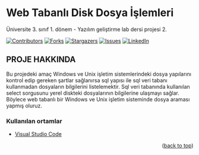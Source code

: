 # Web Tabanlı Disk Dosya İşlemleri
Üniversite 3. sınıf 1. dönem - Yazılım geliştirme lab dersi projesi 2.

<div id="top"></div>

[![Contributors][contributors-shield]][contributors-url]
[![Forks][forks-shield]][forks-url]
[![Stargazers][stars-shield]][stars-url]
[![Issues][issues-shield]][issues-url]
[![LinkedIn][linkedin-shield]][linkedin-url]


<!-- PROJE HAKKINDA -->
## PROJE HAKKINDA

Bu projedeki amaç Windows ve Unix işletim 
sistemlerindeki dosya yapılarını kontrol edip gereken şartlar 
sağlanırsa sql yapısı ile sql veri tabanı kullanmadan dosyaların 
bilgilerini listelemektir. Sql veri tabanında kullanılan 
select sorgusunu yerel diskteki dosyalarının bilgilerine 
ulaşmayı sağlar. Böylece web tabanlı bir Windows ve Unix 
işletim sisteminde dosya araması yapmış oluruz.


### Kullanılan ortamlar

* [Visual Studio Code](https://code.visualstudio.com/)


<p align="right">(<a href="#top">back to top</a>)</p>

[contributors-shield]: https://img.shields.io/github/contributors/EnesGelmez/Web_Tabanli_Disk_Dosya_Islemleri.svg?style=for-the-badge
[contributors-url]: https://github.com/EnesGelmez/Web_Tabanli_Disk_Dosya_Islemleri/graphs/contributors
[forks-shield]: https://img.shields.io/github/forks/EnesGelmez/Web_Tabanli_Disk_Dosya_Islemleri.svg?style=for-the-badge
[forks-url]: https://github.com/EnesGelmez/Web_Tabanli_Disk_Dosya_Islemleri/network/members
[stars-shield]: https://img.shields.io/github/stars/EnesGelmez/Web_Tabanli_Disk_Dosya_Islemleri.svg?style=for-the-badge
[stars-url]: https://github.com/EnesGelmez/Web_Tabanli_Disk_Dosya_Islemleri/stargazers
[issues-shield]: https://img.shields.io/github/issues/EnesGelmez/Web_Tabanli_Disk_Dosya_Islemleri.svg?style=for-the-badge
[issues-url]: https://github.com/EnesGelmez/Web_Tabanli_Disk_Dosya_Islemleri/issues
[linkedin-shield]: https://img.shields.io/badge/-LinkedIn-black.svg?style=for-the-badge&logo=linkedin&colorB=555
[linkedin-url]: https://www.linkedin.com/in/enes-gelmez-514397197/
